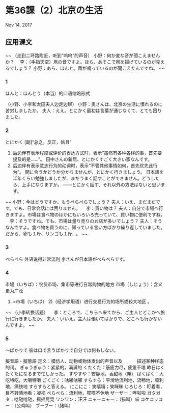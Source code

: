 # 第36課（2）北京の生活
Nov 14, 2017

## 应用课文
~~
（走到二环路附近，听到“呜呜”的声音）
小野：何か変な音が聞こえませんか？
　李：（手指天空）凧の音ですよ。ほら、あそこで凧を揚げているのが見えるでしょう？
小野：あら、ほんと。凧が鳴っているのが聞こえたんですね。
~~

### 1
ほんと：ほんとう（本当）的口语缩略形式

（小野、小李和太田夫人边走边聊）
小野：奥さんは、北京の生活に慣れるのに苦労しましたか。
夫人：ええ。とにかく最初は言葉が通じなくて、とても困りました。

### 2
とにかく
[副]“总之，反正，姑且”
1) 后边伴有表示程度或评价的表达方式时，表示“虽然有各种各样的事，首先要提及的是……”。
田中さんの新居、とにかくすごく大きい家なんです。
2) 后边伴有表示意志行为的动词时，表示“不管其他事情如何，首先优先此行为”。
間に合うかどうか分かりませんが、とにかく行きましょう。
日本語を半年くらい勉強しましたが、まだうまく話すことができません。どうしたら、上手になりますか。
——とにかく話す、それ以外の方法はないと思います。 

~~
小野：今はどうですか。もうぺらぺらでしょう？
夫人：いえ、まだまだです。でも、日常会話には困りません。
　李：買い物は？
夫人：自分で市場へ行きますよ。市場は食べ物のほかにもいろいろ売っていて、買い物に便利ですね。
　李：そうですね。でも、市場は量り売りのお店が多いでしょう？
夫人：そうなんですよ。食べ物を買うのに、知っている言い方ばかり繰り返していました。だから、卵も１斤、リンゴも１斤…。
~~

### 3
ぺらぺら
外语说得非常流利
李さんが日本語がぺらぺらです。
### 4
市場（いちば）：农贸市场、集市等进行日常购物的地方
市場（しじょう）：含义更为广泛
1) =市場（いちば）
2)（经济学用语）进行交易行为的场所或较大地区 。

~~
（小李转换话题）
　李：ところで、こちらへ来てから、ご主人とどこかへ旅行に行きましたか。
夫人：いいえ。主人は働いてばかりで、どこへも行かないんですよ。
~~

### 5
 ～ばかりで
彼は口で言うばかりで自分では何もしない。


擬音語・擬態語
定义：模仿人、动物或物体发出的声音以及
　　　描述某种样态的词。
ぎゅうぎゅう：紧紧的，满满的
くたくた：筋疲力尽，疲惫不堪
昨日はくたくたになるまで忙しかった。
すやすや：安静地，香甜地（睡） 
ぱくぱく：大吃特吃，大嚼特嚼
ごくごく：咕嘟咕嘟
すらすら：平滑地流利地，流畅地，顺利地，痛快地
すらすらと答える。
にこにこ：笑嘻嘻；笑眯眯
じろじろ：盯着看，目不转睛地看；凝视
ぺらぺら：流利地，喋喋不休地
ザーザー：哗啦啦
ガタガタ：喀哒喀哒，摇摇晃晃
ワンワン：汪汪
ニャーニャー：（猫叫）喵
コケコッコー：（公鸡叫）
ブーブー：（猪叫）
